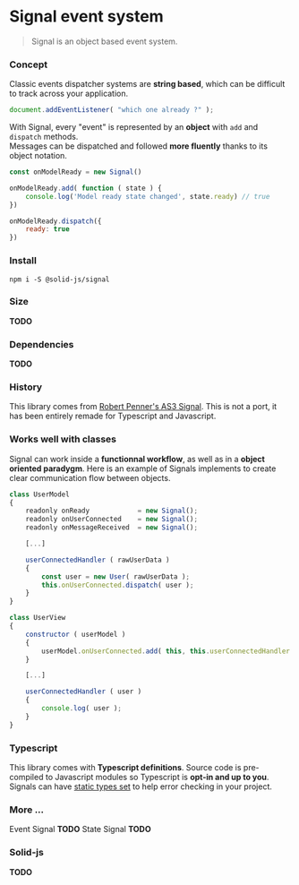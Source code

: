 # Signal event system

> Signal is an object based event system.


### Concept

Classic events dispatcher systems are __string based__, which can be difficult to track across your application.

```javascript
document.addEventListener( "which one already ?" );
```

With Signal, every "event" is represented by an __object__ with `add` and `dispatch` methods.
<br>Messages can be dispatched and followed __more fluently__ thanks to its object notation.

```javascript
const onModelReady = new Signal()

onModelReady.add( function ( state ) {
	console.log('Model ready state changed', state.ready) // true
})

onModelReady.dispatch({
	ready: true
})
```

### Install

`npm i -S @solid-js/signal`

### Size

__TODO__

### Dependencies

__TODO__

### History

This library comes from [Robert Penner's AS3 Signal](https://github.com/robertpenner/as3-signals).
This is not a port, it has been entirely remade for Typescript and Javascript.


### Works well with classes

Signal can work inside a __functionnal workflow__, as well as in a __object oriented paradygm__.
Here is an example of Signals implements to create clear communication flow between objects.

```javascript
class UserModel
{
	readonly onReady            = new Signal();
	readonly onUserConnected    = new Signal();
	readonly onMessageReceived  = new Signal();

	[...]

	userConnectedHandler ( rawUserData )
	{
		const user = new User( rawUserData );
		this.onUserConnected.dispatch( user );
	}
}

class UserView
{
	constructor ( userModel )
	{
		userModel.onUserConnected.add( this, this.userConnectedHandler )
	}

	[...]

	userConnectedHandler ( user )
	{
		console.log( user );
	}
}
```

### Typescript

This library comes with __Typescript definitions__. Source code is pre-compiled to Javascript modules so Typescript is __opt-in and up to you__.
Signals can have [static types set](guide/5-typings.md) to help error checking in your project.

### More ...


Event Signal __TODO__
State Signal __TODO__


### Solid-js

__TODO__
